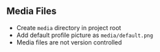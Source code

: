 ## Media Files
- Create `media` directory in project root
- Add default profile picture as `media/default.png`
- Media files are not version controlled
